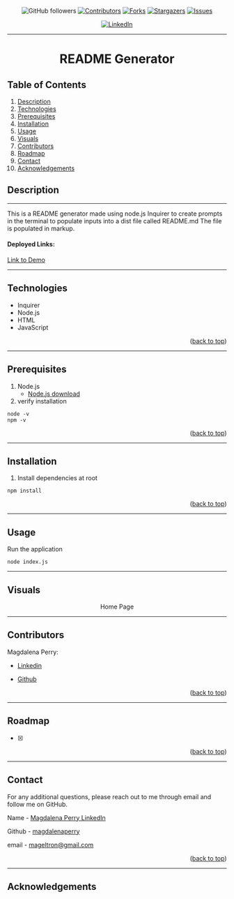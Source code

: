 <div id="top"></div>

<div align="center">

![GitHub followers](https://img.shields.io/github/followers/magdalenaperry?style=for-the-badge)
[![Contributors][contributors-shield]][contributors-url]
[![Forks][forks-shield]][forks-url]
[![Stargazers][stars-shield]][stars-url]
[![Issues][issues-shield]][issues-url]
<!-- [![MIT License][license-shield]][license-url] -->
[![LinkedIn][linkedin-shield]][linkedin-url]

---

# README Generator

</div>  

## Table of Contents
1. [Description](#description)
1. [Technologies](#technologies)
1. [Prerequisites](#prerequisites)
3. [Installation](#installation)
3. [Usage](#usage)
2. [Visuals](#visuals)
8. [Contributors](#contributors)
9. [Roadmap](#roadmap)
10. [Contact](#contact)
11. [Acknowledgements](#acknowledgements)

## Description
---
This is a README generator made using node.js Inquirer to create prompts in the terminal to populate inputs into a dist file called README.md
The file is populated in markup. 

#### Deployed Links: 

[Link to Demo](https://youtu.be/ooFH2fX1510)

---

## Technologies
- Inquirer
- Node.js
- HTML
- JavaScript

<p align="right">(<a href="#top">back to top</a>)</p>

---

## Prerequisites
1. Node.js
    - [Node.js download](https://nodejs.org/en/)
2. verify installation
```  
node -v
npm -v
```   
<p align="right">(<a href="#top">back to top</a>)</p>

---

## Installation
1. Install dependencies at root
```
npm install
```

<p align="right">(<a href="#top">back to top</a>)</p>

---



## Usage

Run the application
```
node index.js
```

---

## Visuals

<div align="center">  
  Home Page
<!-- ![Home Page Image](/public/images/homepage.png) -->

---
</div>

## Contributors

Magdalena Perry: 

- [Linkedin](https://www.linkedin.com/in/magdalena-perry/)

- [Github](https://github.com/magdalenaperry)

<p align="right">(<a href="#top">back to top</a>)</p>

---
## Roadmap
- [x] 


<p align="right">(<a href="#top">back to top</a>)</p>

---

## Contact
For any additional questions, please reach out to me through email and follow me on GitHub.

Name - [Magdalena Perry LinkedIn](https:www.linkedin.com/in/magdalenaperry)

Github - [magdalenaperry](https://www.github.com/magdalenaperry)

email - [mageltron@gmail.com](mageltron@gmail.com)

<p align="right">(<a href="#top">back to top</a>)</p>

---

## Acknowledgements





[contributors-shield]: https://img.shields.io/github/contributors/magdalenaperry/read-me-gen.svg?style=for-the-badge
[contributors-url]: https://github.com/magdalenaperry/read-me-gen/graphs/contributors
[forks-shield]: https://img.shields.io/github/forks/magdalenaperry/read-me-gen.svg?style=for-the-badge
[forks-url]: https://github.com/magdalenaperry/read-me-gen/network/members
[stars-shield]: https://img.shields.io/github/stars/magdalenaperry/read-me-gen.svg?style=for-the-badge
[stars-url]: https://github.com/magdalenaperry/read-me-gen/stargazers
[issues-shield]: https://img.shields.io/github/issues/magdalenaperry/read-me-gen.svg?style=for-the-badge
[issues-url]: https://github.com/magdalenaperry/read-me-gen/issues
[license-shield]: https://img.shields.io/github/license/magdalenaperry/read-me-gen.svg?style=for-the-badge
[license-url]: https://github.com/magdalenaperry/read-me-gen/blob/master/LICENSE.txt
[linkedin-shield]: https://img.shields.io/badge/-LinkedIn-black.svg?style=for-the-badge&logo=linkedin&colorB=555
[linkedin-url]: https://linkedin.com/in/magdalena-perry


